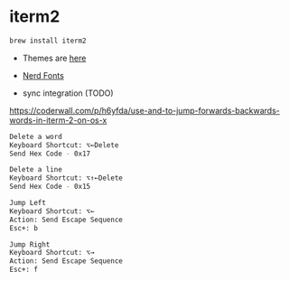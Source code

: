 # iterm2

```bash
brew install iterm2
```

- Themes are [here](http://iterm2colorschemes.com/)

- [Nerd Fonts](https://medium.com/the-code-review/nerd-fonts-how-to-install-configure-and-remove-programming-fonts-on-a-mac-178833b9daf3)

- sync integration (TODO)

https://coderwall.com/p/h6yfda/use-and-to-jump-forwards-backwards-words-in-iterm-2-on-os-x

```bash
Delete a word
Keyboard Shortcut: ⌥←Delete
Send Hex Code - 0x17
```

```bash
Delete a line
Keyboard Shortcut: ⌥↑←Delete
Send Hex Code - 0x15
```

```bash
Jump Left
Keyboard Shortcut: ⌥←
Action: Send Escape Sequence
Esc+: b
```

```bash
Jump Right
Keyboard Shortcut: ⌥→
Action: Send Escape Sequence
Esc+: f
```
